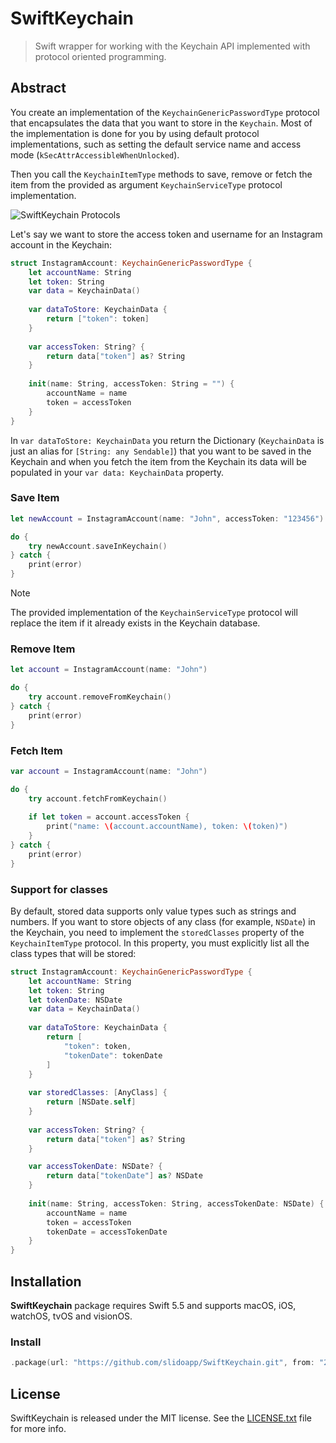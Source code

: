 # SwiftKeychain

> Swift wrapper for working with the Keychain API implemented with protocol oriented programming.

## Abstract

You create an implementation of the `KeychainGenericPasswordType` protocol that encapsulates the data that you want to store in the `Keychain`. Most of the implementation is done for you by using default protocol implementations, such as setting the default service name and access mode (`kSecAttrAccessibleWhenUnlocked`).

Then you call the `KeychainItemType` methods to save, remove or fetch the item from the provided as argument `KeychainServiceType` protocol implementation.

![SwiftKeychain Protocols](Resources/Protocols.png)

Let's say we want to store the access token and username for an Instagram account in the Keychain:

```swift
struct InstagramAccount: KeychainGenericPasswordType {
    let accountName: String
    let token: String
    var data = KeychainData()
    
    var dataToStore: KeychainData {
        return ["token": token]
    }
    
    var accessToken: String? {
        return data["token"] as? String
    }
    
    init(name: String, accessToken: String = "") {
        accountName = name
        token = accessToken
    }
}
```

In `var dataToStore: KeychainData` you return the Dictionary (`KeychainData` is just an alias for `[String: any Sendable]`) that you want to be saved in the Keychain and when you fetch the item from the Keychain its data will be populated in your `var data: KeychainData` property.

### Save Item
```swift
let newAccount = InstagramAccount(name: "John", accessToken: "123456")

do {
    try newAccount.saveInKeychain()
} catch {
    print(error)
}
```
> [!NOTE]  
> The provided implementation of the `KeychainServiceType` protocol will replace the item if it already exists in the Keychain database.

### Remove Item
```swift
let account = InstagramAccount(name: "John")

do {
    try account.removeFromKeychain()
} catch {
    print(error)
}
```

### Fetch Item
```swift
var account = InstagramAccount(name: "John")

do {
    try account.fetchFromKeychain()
    
    if let token = account.accessToken {
        print("name: \(account.accountName), token: \(token)")
    }
} catch {
    print(error)
}
```

### Support for classes
By default, stored data supports only value types such as strings and numbers. If you want to store objects of any class (for example, `NSDate`) in the Keychain, you need to implement the `storedClasses` property of the `KeychainItemType` protocol. In this property, you must explicitly list all the class types that will be stored:

```swift
struct InstagramAccount: KeychainGenericPasswordType {
    let accountName: String
    let token: String
    let tokenDate: NSDate
    var data = KeychainData()
    
    var dataToStore: KeychainData {
        return [
            "token": token,
            "tokenDate": tokenDate
        ]
    }
        
    var storedClasses: [AnyClass] {
        return [NSDate.self]
    }
    
    var accessToken: String? {
        return data["token"] as? String
    }

    var accessTokenDate: NSDate? {
        return data["tokenDate"] as? NSDate
    }
    
    init(name: String, accessToken: String, accessTokenDate: NSDate) {
        accountName = name
        token = accessToken
        tokenDate = accessTokenDate
    }
}
```


## Installation

**SwiftKeychain** package requires Swift 5.5 and supports macOS, iOS, watchOS, tvOS and visionOS.

### Install

```swift
.package(url: "https://github.com/slidoapp/SwiftKeychain.git", from: "2.0.0")
```

## License
SwiftKeychain is released under the MIT license. See the [LICENSE.txt](LICENSE.txt) file for more info.
